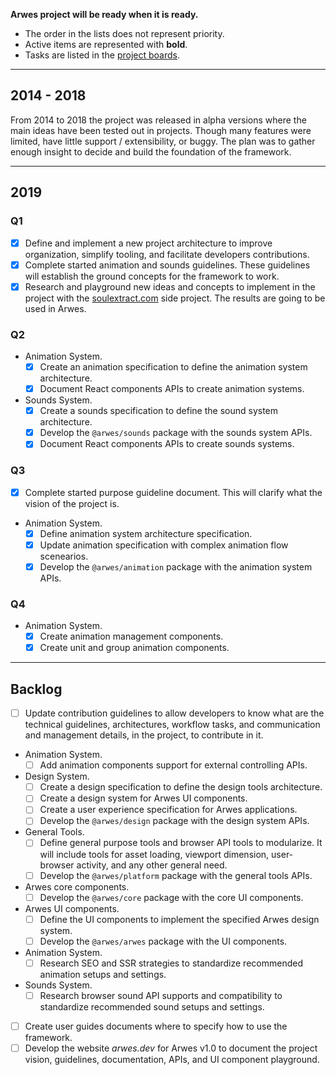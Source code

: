 **Arwes project will be ready when it is ready.**

- The order in the lists does not represent priority.
- Active items are represented with **bold**.
- Tasks are listed in the [project boards](https://github.com/arwes/arwes/projects).

----

## 2014 - 2018

From 2014 to 2018 the project was released in alpha versions where the main
ideas have been tested out in projects. Though many features were limited, have
little support / extensibility, or buggy. The plan was to gather enough insight
to decide and build the foundation of the framework.

----

## 2019

### Q1

- [x] Define and implement a new project architecture to improve organization,
simplify tooling, and facilitate developers contributions.
- [x] Complete started animation and sounds guidelines. These guidelines will
establish the ground concepts for the framework to work.
- [x] Research and playground new ideas and concepts to implement in the project
with the [soulextract.com](https://github.com/soulextract/soulextract.com) side
project. The results are going to be used in Arwes.

### Q2

- Animation System.
    - [x] Create an animation specification to define the animation system architecture.
    - [x] Document React components APIs to create animation systems.
- Sounds System.
    - [x] Create a sounds specification to define the sound system architecture.
    - [x] Develop the `@arwes/sounds` package with the sounds system APIs.
    - [x] Document React components APIs to create sounds systems.

### Q3

- [x] Complete started purpose guideline document. This will clarify what
the vision of the project is.
- Animation System.
    - [x] Define animation system architecture specification.
    - [x] Update animation specification with complex animation flow scenearios.
    - [x] Develop the `@arwes/animation` package with the animation system APIs.

### Q4

- Animation System.
    - [x] Create animation management components.
    - [x] Create unit and group animation components.

----

## Backlog

- [ ] Update contribution guidelines to allow developers to know what are the
technical guidelines, architectures, workflow tasks, and communication and
management details, in the project, to contribute in it.
- Animation System.
    - [ ] Add animation components support for external controlling APIs.
- Design System.
    - [ ] Create a design specification to define the design tools architecture.
    - [ ] Create a design system for Arwes UI components.
    - [ ] Create a user experience specification for Arwes applications.
    - [ ] Develop the `@arwes/design` package with the design system APIs.
- General Tools.
    - [ ] Define general purpose tools and browser API tools to modularize. It will
    include tools for asset loading, viewport dimension, user-browser activity,
    and any other general need.
    - [ ] Develop the `@arwes/platform` package with the general tools APIs.
- Arwes core components.
    - [ ] Develop the `@arwes/core` package with the core UI components.
- Arwes UI components.
    - [ ] Define the UI components to implement the specified Arwes design system.
    - [ ] Develop the `@arwes/arwes` package with the UI components.
- Animation System.
    - [ ] Research SEO and SSR strategies to standardize recommended animation
    setups and settings.
- Sounds System.
    - [ ] Research browser sound API supports and compatibility to standardize
    recommended sound setups and settings.
- [ ] Create user guides documents where to specify how to use the framework.
- [ ] Develop the website _arwes.dev_ for Arwes v1.0 to document the project
vision, guidelines, documentation, APIs, and UI component playground.
